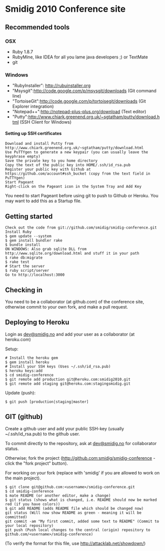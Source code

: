 # Smidig 2010 Conference site

## Recommended tools

### OSX

* Ruby 1.8.7
* RubyMine, like IDEA for all you lame java developers ;) or TextMate
* git

### Windows
* "RubyInstaller": http://rubuinstaller.org	
* "Msysgit":http://code.google.com/p/msysgit/downloads (Git command line)
* "TortoiseGit":http://code.google.com/p/tortoisegit/downloads (Git Explorer integration)
* "Notepad++":http://notepad-plus-plus.org/download (Text editor)
* "Putty":http://www.chiark.greenend.org.uk/~sgtatham/putty/download.html (SSH Client for Windows)


#### Setting up SSH certificates

    Download and install Putty from http://www.chiark.greenend.org.uk/~sgtatham/putty/download.html
    Use PuTTYgen to generate a new keypair (you can usually leave the keyphrase empty)
    Save the private key to you home directory
    Copy the text of the public key into HOME/.ssh/id_rsa.pub
    Register your public key with Github at https://github.com/account#ssh_bucket (copy from the text field in PuTTYgen)
    Start Pageant
    Right-click on the Pageant icon in the System Tray and Add Key

You need to start Pageant before using git to push to Github or Heroku. You may want to add this as a Startup file.


## Getting started

    Check out the code from git://github.com/smidig/smidig-conference.git
    Install Ruby
	$ gem update --system
    $ gem install bundler rake
    $ bundle install
    ON WINDOWS: Also grab sqlite DLL from http://www.sqlite.org/download.html and stuff it in your path
    $ rake db:migrate
    $ rake test
    # Start the server
    $ ruby script/server
    Go to http://localhost:3000

## Checking in

You need to be a collaborator (at github.com) of the conference site, otherwise commit to your own fork, and make a pull request.

## Deploying to Heroku

Login as dev@smidig.no and add your user as a collaborator (at heroku.com)

Setup:

    # Install the heroku gem
    $ gem install heroku
    # Install your SSH keys (Uses ~/.ssh/id_rsa.pub)
    $ heroku keys:add
    $ cd smidig-conference
    $ git remote add production git@heroku.com:smidig2010.git
	$ git remote add staging git@heroku.com:stagingsmidig.git

Update (push):

    $ git push [production|staging|master]

## GIT (github)

Create a github user and add your public SSH-key (usually ~/.ssh/id_rsa.pub) to the github user.

To commit directly to the repository, ask at dev@smidig.no for collaborator status.

Otherwise; fork the project (http://github.com:smidig/smidig-conference - click the "fork project" button).

For working on your fork (replace <username> with 'smidig' if you are allowed to work on the main project).

    $ git clone git@github.com:<username>/smidig-conference.git
    $ cd smidig-conference
    $ mate README (or another editor, make a change)
    $ git status (shows what is changed, i.e. README should now be marked red (if you have colors))
    $ git add README (adds README file which should be changed now)
    git status (Will now show README as green - meaning it will be committed)
    git commit -am "My first commit, added some text to README" (Commit to your local repository)
    git push (Push local changes to the central (origin) repository to github.com/<username>/smidig-conference)


(To verify the format for this file, use http://attacklab.net/showdown/)
